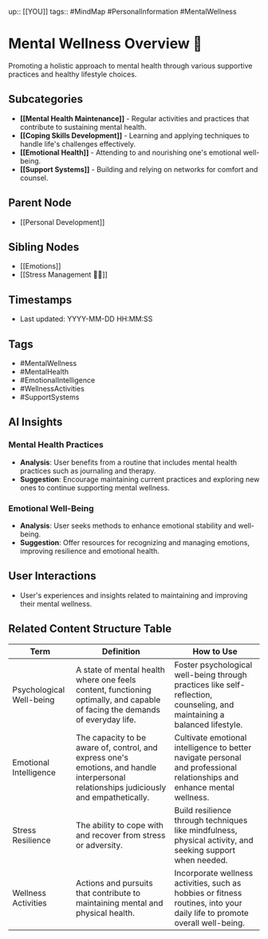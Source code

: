 
up:: [[YOU]]
tags:: #MindMap #PersonalInformation #MentalWellness

# Mental Wellness Overview 🧠

Promoting a holistic approach to mental health through various supportive practices and healthy lifestyle choices.

## Subcategories
- **[[Mental Health Maintenance]]** - Regular activities and practices that contribute to sustaining mental health.
- **[[Coping Skills Development]]** - Learning and applying techniques to handle life's challenges effectively.
- **[[Emotional Health]]** - Attending to and nourishing one's emotional well-being.
- **[[Support Systems]]** - Building and relying on networks for comfort and counsel.

## Parent Node
- [[Personal Development]]

## Sibling Nodes
- [[Emotions]]
- [[Stress Management 💆‍♂️]]

## Timestamps
- Last updated: YYYY-MM-DD HH:MM:SS

## Tags
- #MentalWellness
- #MentalHealth 
- #EmotionalIntelligence
- #WellnessActivities 
- #SupportSystems

## AI Insights
### Mental Health Practices
- **Analysis**: User benefits from a routine that includes mental health practices such as journaling and therapy.
- **Suggestion**: Encourage maintaining current practices and exploring new ones to continue supporting mental wellness.

### Emotional Well-Being
- **Analysis**: User seeks methods to enhance emotional stability and well-being.
- **Suggestion**: Offer resources for recognizing and managing emotions, improving resilience and emotional health.

## User Interactions
- User's experiences and insights related to maintaining and improving their mental wellness.


## Related Content Structure Table
| Term                    | Definition                                                          | How to Use |
|-------------------------|---------------------------------------------------------------------|-------------|
| Psychological Well-being| A state of mental health where one feels content, functioning optimally, and capable of facing the demands of everyday life. | Foster psychological well-being through practices like self-reflection, counseling, and maintaining a balanced lifestyle. |
| Emotional Intelligence  | The capacity to be aware of, control, and express one's emotions, and handle interpersonal relationships judiciously and empathetically. | Cultivate emotional intelligence to better navigate personal and professional relationships and enhance mental wellness. |
| Stress Resilience       | The ability to cope with and recover from stress or adversity.       | Build resilience through techniques like mindfulness, physical activity, and seeking support when needed. |
| Wellness Activities     | Actions and pursuits that contribute to maintaining mental and physical health. | Incorporate wellness activities, such as hobbies or fitness routines, into your daily life to promote overall well-being. |


